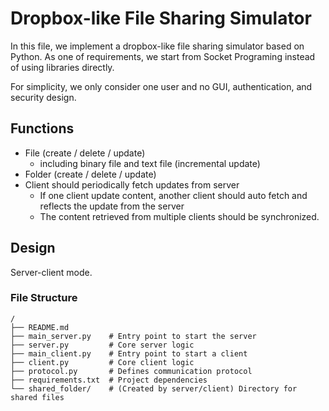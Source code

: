 # Dropbox-like File Sharing Simulator

In this file, we implement a dropbox-like file sharing simulator based on Python. As 
one of requirements, we start from Socket Programing instead of using libraries directly.

For simplicity, we only consider one user and no GUI, authentication, and security design.


## Functions

- File (create / delete / update)
  - including binary file and text file (incremental update)
- Folder (create / delete / update)
- Client should periodically fetch updates from server
  - If one client update content, another client should auto fetch and reflects the update from the server
  - The content retrieved from multiple clients should be synchronized.


## Design

Server-client mode.

### File Structure

```
/
├── README.md
├── main_server.py    # Entry point to start the server
├── server.py         # Core server logic
├── main_client.py    # Entry point to start a client
├── client.py         # Core client logic
├── protocol.py       # Defines communication protocol
├── requirements.txt  # Project dependencies
└── shared_folder/    # (Created by server/client) Directory for shared files
```
